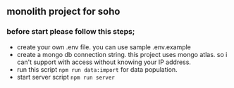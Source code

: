 ## monolith project for soho

### before start please follow this steps;

- create your own .env file. you can use sample .env.example
- create a mongo db connection string. this project uses mongo atlas. so i can't support with access without knowing your IP address.
- run this script `npm run data:import` for data population.
- start server script `npm run server`
